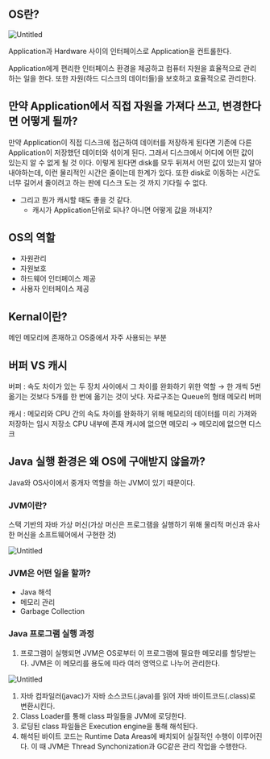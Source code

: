 ## OS란?

![Untitled](https://s3-us-west-2.amazonaws.com/secure.notion-static.com/8614c6de-914e-462d-a05b-258c52da9661/Untitled.png)

Application과 Hardware 사이의 인터페이스로 Application을 컨트롤한다.

Application에게 편리한 인터페이스 환경을 제공하고 컴퓨터 자원을 효율적으로 관리하는 일을 한다. 또한 자원(하드 디스크의 데이터들)을 보호하고 효율적으로 관리한다.

## 만약 Application에서 직접 자원을 가져다 쓰고, 변경한다면 어떻게 될까?

만약 Application이 직접 디스크에 접근하여 데이터를 저장하게 된다면 기존에 다른 Application이 저장했던 데이터와 섞이게 된다. 그래서 디스크에서 어디에 어떤 값이 있는지 알 수 없게 될 것 이다. 이렇게 된다면 disk를 모두 뒤져서 어떤 값이 있는지 알아내야하는데, 이런 물리적인 시간은 줄이는데 한계가 있다. 또한 disk로 이동하는 시간도 너무 길어서 줄이려고 하는 판에 디스크 도는 것 까지 기다릴 수 없다.

- 그리고 뭔가 캐시할 때도 좋을 것 같다.
    - 캐시가 Application단위로 되나? 아니면 어떻게 값을 꺼내지?

## OS의 역할

- 자원관리
- 자원보호
- 하드웨어 인터페이스 제공
- 사용자 인터페이스 제공

## Kernal이란?

메인 메모리에 존재하고 OS중에서 자주 사용되는 부분

## 버퍼 VS 캐시

버퍼 : 속도 차이가 있는 두 장치 사이에서 그 차이를 완화하기 위한 역할 → 한 개씩 5번 옮기는 것보다 5개를 한 번에 옮기는 것이 낫다.
자료구조는 Queue의 형태
메모리 버퍼

캐시 : 메모리와 CPU 간의 속도 차이를 완화하기 위해 메모리의 데이터를 미리 가져와 저장하는 임시 저장소
CPU 내부에 존재
캐시에 없으면 메모리 → 메모리에 없으면 디스크

## Java 실행 환경은 왜 OS에 구애받지 않을까?

Java와 OS사이에서 중개자 역할을 하는 JVM이 있기 때문이다.

### JVM이란?

스택 기반의 자바 가상 머신(가상 머신은 프로그램을 실행하기 위해 물리적 머신과 유사한 머신을 소프트웨어에서 구현한 것)

![Untitled](https://s3-us-west-2.amazonaws.com/secure.notion-static.com/6904e248-1f3c-4c94-933c-31abf2f11323/Untitled.png)

### JVM은 어떤 일을 할까?

- Java 해석
- 메모리 관리
- Garbage Collection

### Java 프로그램 실행 과정

1. 프로그램이 실행되면 JVM은 OS로부터 이 프로그램에 필요한 메모리를 할당받는다.
JVM은 이 메모리를 용도에 따라 여러 영역으로 나누어 관리한다.

![Untitled](https://s3-us-west-2.amazonaws.com/secure.notion-static.com/86e6d394-0cb9-4778-b82e-2a7c7b0e8f06/Untitled.png)

1. 자바 컴파일러(javac)가 자바 소스코드(.java)를 읽어 자바 바이트코드(.class)로 변환시킨다.
2. Class Loader를 통해 class 파일들을 JVM에 로딩한다.
3. 로딩된 class 파일들은 Execution engine을 통해 해석된다.
4. 해석된 바이트 코드는 Runtime Data Areas에 배치되어 실질적인 수행이 이루어진다.
이 때 JVM은 Thread Synchonization과 GC같은 관리 작업을 수행한다.

